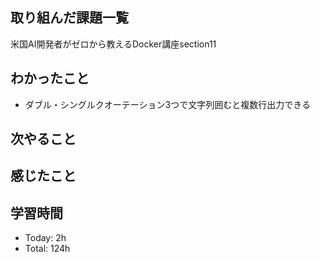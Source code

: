 ## 取り組んだ課題一覧
米国AI開発者がゼロから教えるDocker講座section11
## わかったこと
- ダブル・シングルクオーテーション3つで文字列囲むと複数行出力できる


## 次やること
## 感じたこと

## 学習時間
- Today: 2h
- Total: 124h
